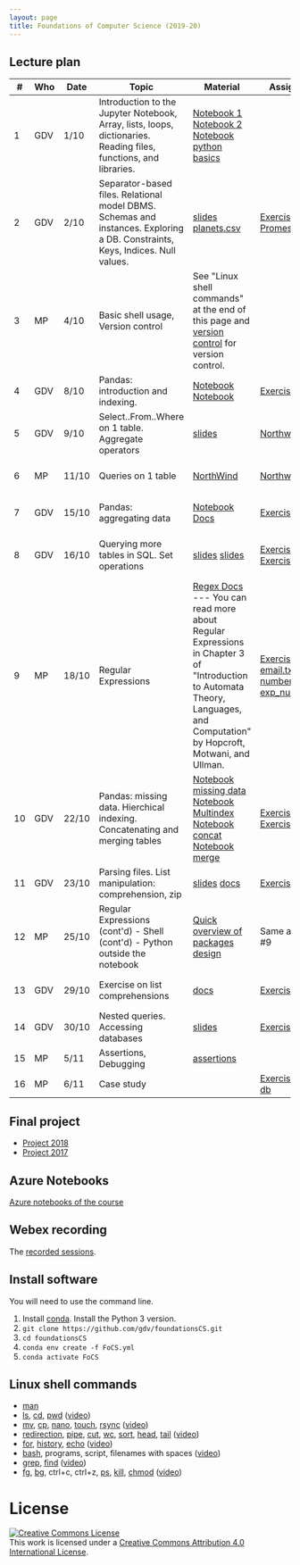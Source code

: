 ```yaml
---
layout: page
title: Foundations of Computer Science (2019-20)
---
```


## Lecture plan


| #  | Who | Date  |Topic      | Material   | Assignments   | Solutions | WebEx  |
| -- | --- | ----- | --------- | ---------- | ------------- | --------- | -----  |
| 1 | GDV | 1/10 | Introduction to the Jupyter Notebook, Array, lists, loops, dictionaries. Reading files, functions, and libraries.  | [Notebook 1](https://jakevdp.github.io/PythonDataScienceHandbook/01.00-ipython-beyond-normal-python.html) [Notebook 2](https://github.com/gdv/EngComp/blob/master/modules/1_offtheground/1_Interacting_with_Python.ipynb) [Notebook python basics](https://nbviewer.jupyter.org/github/gdv/foundationsCS/blob/master/py-01-basics.ipynb) |  |  | [WebEx](https://unimib.webex.com/unimib/j.php?MTID=m1927376b10d166bbfd9fa211b65f237e) (password: AdFJ8Dd5)
| 2 | GDV | 2/10 | Separator-based files. Relational model DBMS. Schemas and instances. Exploring a DB. Constraints, Keys, Indices. Null values. | [slides](https://github.com/gdv/introduction_to_relational_databases/raw/master/01-intro.pdf) [planets.csv](https://raw.githubusercontent.com/mwaskom/seaborn-data/master/planets.csv) | [Exercise](https://github.com/gdv/foundationsCS/blob/master/ex-01-DictFilesFunc.ipynb), [PromessiSposi.txt](https://github.com/gdv/foundationsCS/blob/master/ex-data/PromessiSposi.txt) | [Solution Part 1](https://github.com/gdv/foundationsCS/blob/master/ex-01-DictFilesFunc-solution-full.ipynb)  |[WebEx](https://unimib.webex.com/unimib/j.php?MTID=m7b925c45780d80228b7611e5cee65299) (password: AdFJ8Dd5)
| 3 | MP | 4/10 |  Basic shell usage, Version control | See "Linux shell commands" at the end of this page and [version control](http://swcarpentry.github.io/git-novice/) for version control. | | | [WebEx](https://unimib.webex.com/unimib-it/j.php?MTID=m05ac759a36bde69d961770f4cb4ed22e) (password: apaMJQvu)
| 4 | GDV | 8/10 | Pandas: introduction and indexing.              | [Notebook](https://jakevdp.github.io/PythonDataScienceHandbook/03.01-introducing-pandas-objects.html) [Notebook](https://jakevdp.github.io/PythonDataScienceHandbook/03.02-data-indexing-and-selection.html)                                | [Exercise](py-04-pandas)                                         | [Solution](https://nbviewer.jupyter.org/github/gdv/foundationsCS/blob/master/py-04-pandas.ipynb)             | [WebEx](https://unimib.webex.com/unimib/j.php?MTID=m6e2a4e632698ebc71b41c7f281b6f37f) (password: puyJQpZ3)
| 5 | GDV | 9/10 | Select..From..Where on 1 table. Aggregate operators           | [slides](https://github.com/gdv/introduction_to_relational_databases/raw/master/02-sql-single-table.pdf) | [Northwind 1](sql-01-sfw)                                         | [Solution](https://github.com/gdv/foundationsCS/blob/master/sql-01-sfw.sql)                | [WebEx](https://unimib.webex.com/unimib/j.php?MTID=me3716ed343bc9aaf05808278da11290f) (password: FJ8Dd5)
| 6 | MP | 11/10 | Queries on 1 table                | [NorthWind](https://github.com/gdv/foundationsCS/raw/master/ex-data/Northwind.fix.sqlite) | [Northwind 2](sql-02-sfw-group-by)  | [Solution](https://github.com/gdv/foundationsCS/blob/master/sql-02-groupby.sql)               | [WebEx](https://unimib.webex.com/unimib-it/j.php?MTID=me361cf8004f8a3ea2451f6f0e3f55f41) (password: HMni4AJc)
| 7 | GDV | 15/10 | Pandas: aggregating data               | [Notebook](https://jakevdp.github.io/PythonDataScienceHandbook/03.08-aggregation-and-grouping.html) [Docs](http://pandas.pydata.org/pandas-docs/stable/groupby.html)                                     | [Exercise](py-05-groupby)                                         | [Solution](https://nbviewer.jupyter.org/github/gdv/foundationsCS/blob/master/py-05-groupby.ipynb)             | [WebEx](https://unimib.webex.com/unimib/j.php?MTID=mda0676fa4bd3e9885539f67113bf3d76) (password:  CQjhGW8j)
| 8 | GDV | 16/10 |  Querying more tables in SQL. Set operations  | [slides](https://github.com/gdv/introduction_to_relational_databases/raw/master/03-sql-more-tables.pdf)  [slides](https://github.com/gdv/introduction_to_relational_databases/raw/master/04-set-operations.pdf)                                           | [Exercise 1](sql-03-join-1) [Exercise 2](sql-04-join-2)   | [Solution 1](https://github.com/gdv/foundationsCS/blob/master/sql-03-join-1.sql) [Solution 2](https://github.com/gdv/foundationsCS/blob/master/sql-04-join-2.sql)           |  [WebEx](https://unimib.webex.com/unimib/j.php?MTID=m99e4c2d6d60fee68da82143c14c06fa3) (password:  hRBj2AXw)
| 9 | MP | 18/10 |  Regular Expressions               | [Regex Docs](https://docs.python.org/3/howto/regex.html) --- You can read more about Regular Expressions in Chapter 3 of "Introduction to Automata Theory, Languages, and Computation" by Hopcroft, Motwani, and Ullman.   | [Exercise](https://github.com/gdv/foundationsCS/blob/master/ex-02-RE.ipynb), [email.txt](https://github.com/gdv/foundationsCS/blob/master/ex-data/email.txt), [numbers.txt](https://github.com/gdv/foundationsCS/blob/master/ex-data/numbers.txt), [exp_nums.txt](https://github.com/gdv/foundationsCS/blob/master/ex-data/exp_nums.txt) | [Solution](https://github.com/gdv/foundationsCS/blob/master/ex-02-RE-solution-full.ipynb) | [WebEx](https://unimib.webex.com/unimib-it/j.php?MTID=m4ec85920e580faf7d76bcb7913e82274) (password:  QZUMwMUm)
| 10 | GDV | 22/10 | Pandas: missing data. Hierchical indexing. Concatenating and merging tables | [Notebook missing data](https://jakevdp.github.io/PythonDataScienceHandbook/03.04-missing-values.html) [Notebook Multindex](https://jakevdp.github.io/PythonDataScienceHandbook/03.05-hierarchical-indexing.html) [Notebook concat](https://jakevdp.github.io/PythonDataScienceHandbook/03.06-concat-and-append.html) [Notebook merge](https://jakevdp.github.io/PythonDataScienceHandbook/03.07-merge-and-join.html)  | [Exercise 1](py-07-multindex)  [Exercise 2](py-08-merging)  | [Solution 1](https://nbviewer.jupyter.org/github/gdv/foundationsCS/blob/master/py-07-multindex.ipynb) [Solution 2](https://nbviewer.jupyter.org/github/gdv/foundationsCS/blob/master/py-08-merging.ipynb) |[WebEx](https://unimib.webex.com/unimib/j.php?MTID=md734e8c2996839ded763217e9f72d704) (password: 3yitMAMX)
| 11 | GDV | 23/10 | Parsing files. List manipulation: comprehension, zip           | [slides](https://github.com/gdv/foundationsCS/raw/master/slides/07-read_csv.pdf) [docs](http://pandas.pydata.org/pandas-docs/stable/generated/pandas.read_csv.html)                                     | [Exercise](py-09-Apache)                                         | [Solution](https://nbviewer.jupyter.org/github/gdv/foundationsCS/blob/master/py-09-Apache.ipynb)             | [WebEx](https://unimib.webex.com/unimib/j.php?MTID=m2ab0065b89f384e65f3dda8352f51ec8) (password:  hWbe7jH2)
| 12 | MP | 25/10 | Regular Expressions (cont'd) - Shell (cont'd) - Python outside the notebook         |  [Quick overview of packages design](https://docs.python.org/dev/tutorial/modules.html#packages) | Same as Lesson #9 | | [WebEx](https://unimib.webex.com/unimib-it/j.php?MTID=m0823472789c47d0a3ec29eaae60472af) (password: rY3Yym4n)
| 13 | GDV | 29/10 | Exercise on list comprehensions              | [docs](https://docs.python.org/3/tutorial/datastructures.html)                                                  | [Exercise](py-11-f1)                                          | [Solution](https://nbviewer.jupyter.org/github/gdv/foundationsCS/blob/master/py-11-f1.ipynb)              | [WebEx](https://unimib.webex.com/unimib/j.php?MTID=m37d9a3d0ad5df5d05063c9576f3fcaa3) (password: jJ4dJs9x)
| 14 | GDV | 30/10 | Nested queries. Accessing databases             | [slides](https://github.com/gdv/introduction_to_relational_databases/raw/master/05-nested-queries.pdf)                                                | [Exercise](sql-05-nested) [Exercise](py-13-employees)                                     | [Solution](https://nbviewer.jupyter.org/github/gdv/foundationsCS/blob/master/py-13-employees.ipynb)             | [WebEx](https://unimib.webex.com/unimib/j.php?MTID=md846878794ff53a9efba8ce0964476ab) (password: Z2Grg3pE)
| 15 | MP | 5/11 | Assertions, Debugging             | [assertions](http://swcarpentry.github.io/python-novice-inflammation/08-defensive/)                                        |
| 16 | MP | 6/11  | Case study                 |                                                          | [Exercise](py-14-fifa), [fifa18 db](https://github.com/gdv/foundationsCS/blob/master/ex-data/fifa18/)                                      | [Solution](https://nbviewer.jupyter.org/github/gdv/foundationsCS/blob/master/py-14-fifa-solution.ipynb)                          |


## Final project

* [Project 2018](2018-project)
* [Project 2017](2017-project)


## Azure Notebooks

[Azure notebooks of the course](https://notebooks.azure.com/gianluca-dellavedova/projects/foundationsCS-2019)

## Webex recording

The [recorded sessions](https://drive.google.com/open?id=14my7kiEKqBwuUhoFg0eGtwYI8F37FG2y).

## Install software

You will need to use the command line.


1.  Install [conda](https://conda.io/projects/conda/en/latest/user-guide/install/index.html). Install the Python 3 version.
1.  `git clone https://github.com/gdv/foundationsCS.git`
1.  `cd foundationsCS`
1.  `conda env create -f FoCS.yml`
1.  `conda activate FoCS`


## Linux shell commands

* [man](http://man7.org/linux/man-pages/man1/man.1.html)
* [ls](http://man7.org/linux/man-pages/man1/ls.1.html), [cd](http://man7.org/linux/man-pages/man1/cd.1p.html), [pwd](http://man7.org/linux/man-pages/man1/pwd.1.html) ([video](https://asciinema.org/a/197295))
* [mv](http://man7.org/linux/man-pages/man1/mv.1.html), [cp](http://man7.org/linux/man-pages/man1/cp.1.html), [nano](https://linux.die.net/man/1/nano), [touch](http://man7.org/linux/man-pages/man1/touch.1.html), [rsync](http://man7.org/linux/man-pages/man1/rsync.1.html) ([video](https://asciinema.org/a/197355))
* [redirection](https://www.gnu.org/software/bash/manual/html_node/Redirections.html), [pipe](https://www.gnu.org/software/bash/manual/html_node/Pipelines.html#Pipelines), [cut](http://man7.org/linux/man-pages/man1/cut.1.html), [wc](http://man7.org/linux/man-pages/man1/wc.1.html), [sort](http://man7.org/linux/man-pages/man1/sort.1.html), [head](http://man7.org/linux/man-pages/man1/head.1.html), [tail](http://man7.org/linux/man-pages/man1/tail.1.html) ([video](https://asciinema.org/a/197358))
* [for](http://linuxcommand.org/lc3_man_pages/forh.html), [history](http://man7.org/linux/man-pages/man3/history.3.html), [echo](http://man7.org/linux/man-pages/man1/echo.1.html) ([video](https://asciinema.org/a/197360))
* [bash](http://man7.org/linux/man-pages/man1/bash.1.html), programs, script, filenames with spaces ([video](https://asciinema.org/a/197363))
* [grep](http://man7.org/linux/man-pages/man1/grep.1.html), [find](http://man7.org/linux/man-pages/man1/find.1.html) ([video](https://asciinema.org/a/197364))
* [fg](http://man7.org/linux/man-pages/man1/fg.1p.html), [bg](http://man7.org/linux/man-pages/man1/bg.1p.html), ctrl+c, ctrl+z, [ps](http://man7.org/linux/man-pages/man1/ps.1.html), [kill](http://man7.org/linux/man-pages/man1/kill.1.html), [chmod](http://man7.org/linux/man-pages/man1/chmod.1.html) ([video](https://asciinema.org/a/197590))

# License


<a rel="license" href="http://creativecommons.org/licenses/by/4.0/"><img alt="Creative Commons License" style="border-width:0" src="https://i.creativecommons.org/l/by/4.0/88x31.png" /></a><br />This work is licensed under a <a rel="license" href="http://creativecommons.org/licenses/by/4.0/">Creative Commons Attribution 4.0 International License</a>.
